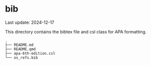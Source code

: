 

# bib

Last update: 2024-12-17

This directory contains the bibtex file and csl class for APA
formatting.

    .
    ├── README.md
    ├── README.qmd
    ├── apa-6th-edition.csl
    └── os_refs.bib
